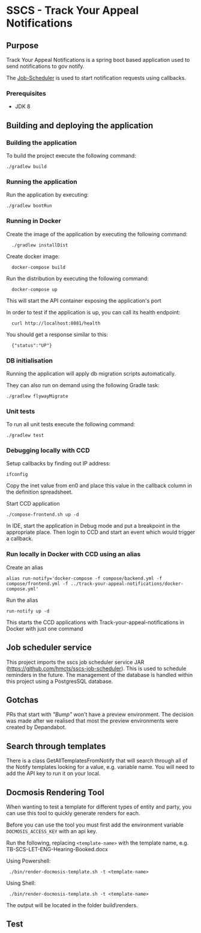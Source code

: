 # SSCS - Track Your Appeal Notifications

## Purpose
Track Your Appeal Notifications is a spring boot based application used to send notifications to gov notify. 

The [Job-Scheduler](https://github.com/hmcts/job-scheduler) is used to start notification requests using callbacks.

### Prerequisites

- JDK 8

## Building and deploying the application
  
### Building the application

To build the project execute the following command:

```
./gradlew build
```

### Running the application

Run the application by executing:

```
./gradlew bootRun
```

### Running in Docker
Create the image of the application by executing the following command:

```
  ./gradlew installDist
```

Create docker image:

```
  docker-compose build
```

Run the distribution by executing the following command:

```
  docker-compose up
```

This will start the API container exposing the application's port

In order to test if the application is up, you can call its health endpoint:

```
  curl http://localhost:8081/health
```

You should get a response similar to this:

```
  {"status":"UP"}
```


### DB initialisation

Running the application will apply db migration scripts automatically.

They can also run on demand using the following Gradle task:

```
./gradlew flywayMigrate
```

### Unit tests

To run all unit tests execute the following command:

```
./gradlew test
```

### Debugging locally with CCD

Setup callbacks by finding out IP address:
```
ifconfig
```
Copy the inet value from en0 and place this value in the callback column in the definition spreadsheet.

Start CCD application
```
./compose-frontend.sh up -d
```
In IDE, start the application in Debug mode and put a breakpoint in the appropriate place. Then login to CCD and start an event which would trigger a callback.

### Run locally in Docker with CCD using an alias

Create an alias
```
alias run-notify='docker-compose -f compose/backend.yml -f compose/frontend.yml -f ../track-your-appeal-notifications/docker-compose.yml'
```
Run the alias
```
run-notify up -d
```
This starts the CCD applications with Track-your-appeal-notifications in Docker with just one command

## Job scheduler service

This project imports the sscs job scheduler service JAR (https://github.com/hmcts/sscs-job-scheduler).
This is used to schedule reminders in the future. The management of the database is handled within this 
project using a PostgresSQL database.


## Gotchas

PRs that start with _"Bump"_ won't have a preview environment. The decision was made after we realised that most the preview environments were created by Depandabot.

## Search through templates

There is a class GetAllTemplatesFromNotify that will search through all of the Notify templates looking for a value, e.g. variable name. You will need to add the API key to run it on your local.

## Docmosis Rendering Tool

When wanting to test a template for different types of entity and party, you can use this tool to quickly generate renders for each.

Before you can use the tool you must first add the environment variable `DOCMOSIS_ACCESS_KEY` with an api key.

Run the following, replacing `<template-name>` with the template name, e.g. TB-SCS-LET-ENG-Hearing-Booked.docx

Using Powershell:
```
 ./bin/render-docmosis-template.sh -t <template-name>
```

Using Shell:
```
 ./bin/render-docmosis-template.sh -t <template-name>
```

The output will be located in the folder build\renders.

## Test